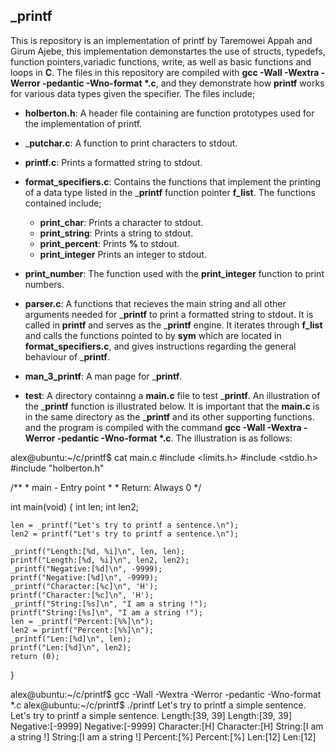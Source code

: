 ## _printf
This is repository is an implementation of printf by Taremowei Appah and Girum Ajebe, this implementation demonstartes the use of structs, typedefs, function pointers,variadic functions, write, as well as basic functions and loops in __C__. The files in this repository are compiled with __gcc -Wall -Wextra -Werror -pedantic -Wno-format *.c__, and they demonstrate how __printf__ works for various data types given the specifier. The files include;

- __holberton.h__: A header file containing are function prototypes used for the implementation of printf.

- ___putchar.c__: A function to print characters to stdout.

- __printf.c__: Prints a formatted string to stdout.

- __format_specifiers.c__: Contains the functions that implement the printing of a data type listed in the ___printf__ function pointer __f_list__. The functions contained include;
  * __print_char__: Prints a character to stdout.
  * __print_string__: Prints a string to stdout.
  * __print_percent__: Prints __%__ to stdout.
  * __print_integer__ Prints an integer to stdout.

- __print_number__: The function used with the __print_integer__ function to print numbers.

- __parser.c__: A functions that recieves the main string and all other arguments needed for ___printf__ to print a formatted string to stdout. It is called in __printf__ and serves as the ___printf__ engine. It iterates through __f_list__ and calls the functions pointed to by __sym__ which are located in __format_specifiers.c__, and gives instructions regarding the general behaviour of ___printf__.

- __man_3_printf__: A man page for ___printf__.

- __test__: A directory containng a __main.c__ file to test ___printf__. An illustration of the ___printf__ function is illustrated below. It is important that the __main.c__ is in the same directory as the ___printf__ and its other supporting functions. and the program is compiled with the command __gcc -Wall -Wextra -Werror -pedantic -Wno-format *.c__. The illustration is as follows: 

alex@ubuntu:~/c/printf$ cat main.c
#include <limits.h>
#include <stdio.h>
#include "holberton.h"

/\*\*
 \* main - Entry point
 \*
 \* Return: Always 0
 \*/

int main(void)
\{
	int len;
	int len2;


	len = _printf("Let's try to printf a sentence.\n");
	len2 = printf("Let's try to printf a sentence.\n");
     
	_printf("Length:[%d, %i]\n", len, len);
	printf("Length:[%d, %i]\n", len2, len2);
	_printf("Negative:[%d]\n", -9999);
	printf("Negative:[%d]\n", -9999);
	_printf("Character:[%c]\n", 'H');
	printf("Character:[%c]\n", 'H');
	_printf("String:[%s]\n", "I am a string !");
	printf("String:[%s]\n", "I am a string !");
	len = _printf("Percent:[%%]\n");
	len2 = printf("Percent:[%%]\n");
	_printf("Len:[%d]\n", len);
	printf("Len:[%d]\n", len2);
	return (0);
\}

alex@ubuntu:~/c/printf$ gcc -Wall -Wextra -Werror -pedantic -Wno-format *.c
alex@ubuntu:~/c/printf$ ./printf
Let's try to printf a simple sentence.
Let's try to printf a simple sentence.
Length:\[39, 39\]
Length:\[39, 39\]
Negative:\[\-9999\]
Negative:\[\-9999\]
Character:\[H\]
Character:\[H\]
String:\[I am a string !\]
String:\[I am a string !\]
Percent:\[%\]
Percent:\[%\]
Len:\[12\]
Len:\[12\]
